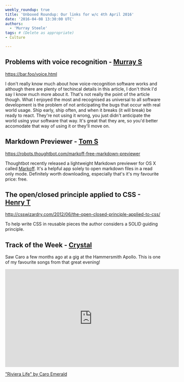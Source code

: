 ```yaml
---
weekly_roundup: true
title: 'Unboxed Roundup: Our links for w/c 4th April 2016'
date: '2016-04-08 13:30:00 UTC'
authors:
  - 'Murray Steele'
tags: # (Delete as appropriate)
- Culture

---
```


## Problems with voice recognition - [Murray S](/team#murray-steele)

https://bar.foo/voice.html

I don't really know much about how voice-recognition software works and although there are plenty of techincal details in this article, I don't think I'd say I know much more about it.  That's not really the point of the article though.  What I enjoyed the most and recognised as universal to all software development is the problem of not anticipating the bugs that occur with real world usage.  Ship early, ship often, and when it breaks (it will break) be ready to react.  They're not using it wrong, you just didn't anticipate the world using your software that way.  It's great that they are, so you'd better accomodate that way of using it or they'll move on.

## Markdown Previewer - [Tom S](/team#tom-sabin)

https://robots.thoughtbot.com/markoff-free-markdown-previewer

Thoughtbot recently released a lightweight Markdown previewer for OS X called [Markoff](https://itunes.apple.com/us/app/markoff/id1084713122?mt=12). It's a helpful app solely to open markdown files in a read only mode. Definitely worth downloading, especially that's it's my favourite price: free.

## The open/closed principle applied to CSS - [Henry T](/team#henry-turner)

http://csswizardry.com/2012/06/the-open-closed-principle-applied-to-css/

To help write CSS in reusable pieces the author considers a SOLID guiding principle.

## Track of the Week - [Crystal](/team#chris-carter)

Saw Caro a few months ago at a gig at the Hammersmith Apollo. This is one of my favourite songs from that great evening!

<iframe width="560" height="315" src="https://www.youtube.com/embed/6sQGQEmZS10" frameborder="0" allowfullscreen></iframe>

["Riviera Life" by Caro Emerald](https://www.youtube.com/watch?v=6sQGQEmZS10)
